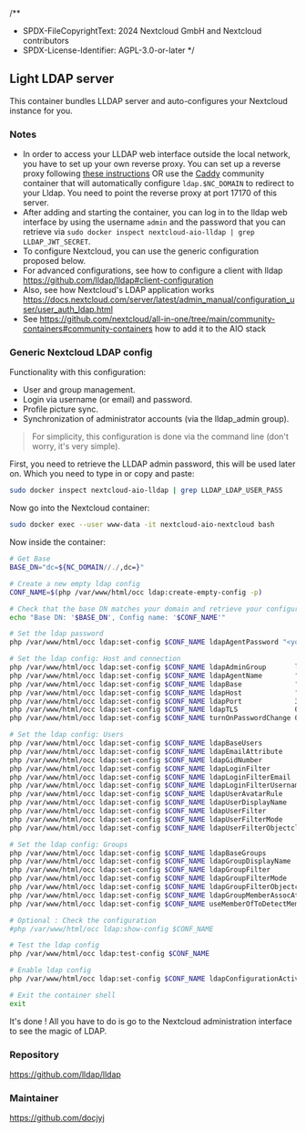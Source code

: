 /**
 * SPDX-FileCopyrightText: 2024 Nextcloud GmbH and Nextcloud contributors
 * SPDX-License-Identifier: AGPL-3.0-or-later
 */

## Light LDAP server
This container bundles LLDAP server and auto-configures your Nextcloud instance for you.

### Notes
- In order to access your LLDAP web interface outside the local network, you have to set up your own reverse proxy. You can set up a reverse proxy following [these instructions](https://github.com/nextcloud/all-in-one/blob/main/reverse-proxy.md) OR use the [Caddy](https://github.com/nextcloud/all-in-one/tree/main/community-containers/caddy) community container that will automatically configure `ldap.$NC_DOMAIN` to redirect to your Lldap. You need to point the reverse proxy at port 17170 of this server.
- After adding and starting the container, you can log in to the lldap web interface by using the username `admin` and the password that you can retrieve via `sudo docker inspect nextcloud-aio-lldap | grep LLDAP_JWT_SECRET`.
- To configure Nextcloud, you can use the generic configuration proposed below.
- For advanced configurations, see how to configure a client with lldap https://github.com/lldap/lldap#client-configuration
- Also, see how Nextcloud's LDAP application works https://docs.nextcloud.com/server/latest/admin_manual/configuration_user/user_auth_ldap.html
- See https://github.com/nextcloud/all-in-one/tree/main/community-containers#community-containers how to add it to the AIO stack

### Generic Nextcloud LDAP config
Functionality with this configuration:
- User and group management.
- Login via username (or email) and password.
- Profile picture sync.
- Synchronization of administrator accounts (via the lldap_admin group).

> For simplicity, this configuration is done via the command line (don't worry, it's very simple).

First, you need to retrieve the LLDAP admin password, this will be used later on. Which you need to type in or copy and paste:
```bash
sudo docker inspect nextcloud-aio-lldap | grep LLDAP_LDAP_USER_PASS
```

Now go into the Nextcloud container:
```bash
sudo docker exec --user www-data -it nextcloud-aio-nextcloud bash
```
Now inside the container:
```bash
# Get Base
BASE_DN="dc=${NC_DOMAIN//./,dc=}"

# Create a new empty ldap config
CONF_NAME=$(php /var/www/html/occ ldap:create-empty-config -p)

# Check that the base DN matches your domain and retrieve your configuration name
echo "Base DN: '$BASE_DN', Config name: '$CONF_NAME'"

# Set the ldap password
php /var/www/html/occ ldap:set-config $CONF_NAME ldapAgentPassword "<your-password>"

# Set the ldap config: Host and connection
php /var/www/html/occ ldap:set-config $CONF_NAME ldapAdminGroup       lldap_admin
php /var/www/html/occ ldap:set-config $CONF_NAME ldapAgentName        "cn=admin,ou=people,$BASE_DN"
php /var/www/html/occ ldap:set-config $CONF_NAME ldapBase             "$BASE_DN"
php /var/www/html/occ ldap:set-config $CONF_NAME ldapHost             "ldap://nextcloud-aio-lldap"
php /var/www/html/occ ldap:set-config $CONF_NAME ldapPort             3890
php /var/www/html/occ ldap:set-config $CONF_NAME ldapTLS              0
php /var/www/html/occ ldap:set-config $CONF_NAME turnOnPasswordChange 0

# Set the ldap config: Users
php /var/www/html/occ ldap:set-config $CONF_NAME ldapBaseUsers             "ou=people,$BASE_DN"
php /var/www/html/occ ldap:set-config $CONF_NAME ldapEmailAttribute        mail
php /var/www/html/occ ldap:set-config $CONF_NAME ldapGidNumber             gidNumber
php /var/www/html/occ ldap:set-config $CONF_NAME ldapLoginFilter           "(&(|(objectclass=person))(|(uid=%uid)(|(mailPrimaryAddress=%uid)(mail=%uid))))"
php /var/www/html/occ ldap:set-config $CONF_NAME ldapLoginFilterEmail      1
php /var/www/html/occ ldap:set-config $CONF_NAME ldapLoginFilterUsername   1
php /var/www/html/occ ldap:set-config $CONF_NAME ldapUserAvatarRule        default
php /var/www/html/occ ldap:set-config $CONF_NAME ldapUserDisplayName       cn
php /var/www/html/occ ldap:set-config $CONF_NAME ldapUserFilter            "(|(objectclass=person))"
php /var/www/html/occ ldap:set-config $CONF_NAME ldapUserFilterMode        0
php /var/www/html/occ ldap:set-config $CONF_NAME ldapUserFilterObjectclass person

# Set the ldap config: Groups
php /var/www/html/occ ldap:set-config $CONF_NAME ldapBaseGroups                "ou=groups,$BASE_DN"
php /var/www/html/occ ldap:set-config $CONF_NAME ldapGroupDisplayName          cn
php /var/www/html/occ ldap:set-config $CONF_NAME ldapGroupFilter               "(&(|(objectclass=groupOfUniqueNames)))"
php /var/www/html/occ ldap:set-config $CONF_NAME ldapGroupFilterMode           0
php /var/www/html/occ ldap:set-config $CONF_NAME ldapGroupFilterObjectclass    groupOfUniqueNames
php /var/www/html/occ ldap:set-config $CONF_NAME ldapGroupMemberAssocAttr      uniqueMember
php /var/www/html/occ ldap:set-config $CONF_NAME useMemberOfToDetectMembership 1

# Optional : Check the configuration
#php /var/www/html/occ ldap:show-config $CONF_NAME

# Test the ldap config
php /var/www/html/occ ldap:test-config $CONF_NAME

# Enable ldap config
php /var/www/html/occ ldap:set-config $CONF_NAME ldapConfigurationActive 1

# Exit the container shell
exit
```
It's done ! All you have to do is go to the Nextcloud administration interface to see the magic of LDAP.

### Repository
https://github.com/lldap/lldap

### Maintainer
https://github.com/docjyj
